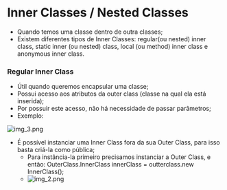 # Inner Classes / Nested Classes

- Quando temos uma classe dentro de outra classes;
- Existem diferentes tipos de Inner Classes: regular(ou nested) inner class, 
static inner (ou nested) class, local (ou method) inner class e anonymous inner class.

### Regular Inner Class

- Útil quando queremos encapsular uma classe;
- Possui acesso aos atributos da outer class (classe na qual ela está inserida);
- Por possuir este acesso, não há necessidade de passar parâmetros;
- Exemplo:

![img_3.png](img_3.png)

- É possível instanciar uma Inner Class fora da sua Outer Class, para isso basta criá-la como pública;
    - Para instância-la primeiro precisamos instanciar a Outer Class, e então: OuterClass.InnerClass innerClass = outterclass.new InnerClass();
    - ![img_2.png](img_2.png)

  